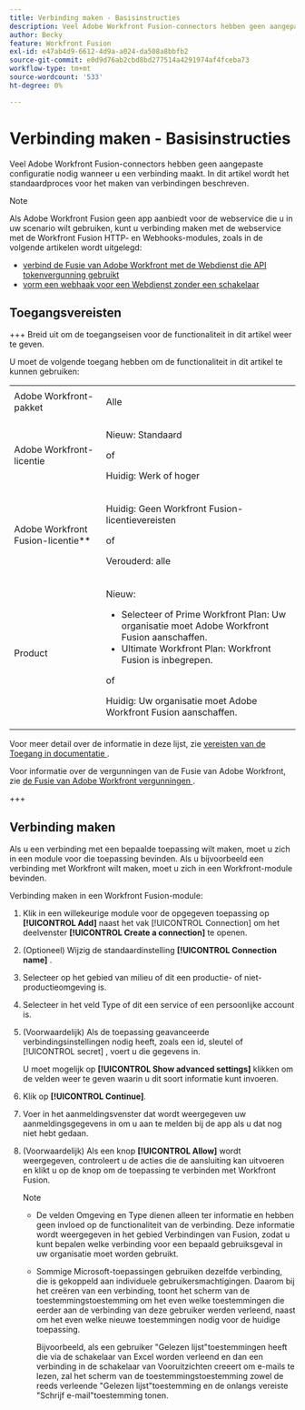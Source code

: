 ```yaml
---
title: Verbinding maken - Basisinstructies
description: Veel Adobe Workfront Fusion-connectors hebben geen aangepaste configuratie nodig wanneer u een verbinding maakt. In dit artikel wordt het standaardproces voor het maken van verbindingen beschreven.
author: Becky
feature: Workfront Fusion
exl-id: e47ab4d9-6612-4d9a-a024-da508a8bbfb2
source-git-commit: e0d9d76ab2cbd8bd277514a4291974af4fceba73
workflow-type: tm+mt
source-wordcount: '533'
ht-degree: 0%

---
```


# Verbinding maken - Basisinstructies

Veel Adobe Workfront Fusion-connectors hebben geen aangepaste configuratie nodig wanneer u een verbinding maakt. In dit artikel wordt het standaardproces voor het maken van verbindingen beschreven.

>[!NOTE]
>
>
>Als Adobe Workfront Fusion geen app aanbiedt voor de webservice die u in uw scenario wilt gebruiken, kunt u verbinding maken met de webservice met de Workfront Fusion HTTP- en Webhooks-modules, zoals in de volgende artikelen wordt uitgelegd:
>
>* [ verbind de Fusie van Adobe Workfront met de Webdienst die API tokenvergunning gebruikt ](/help/workfront-fusion/create-scenarios/connect-to-apps/connect-wf-web-service-uses-api-token-auth.md)
>* [ vorm een webhaak voor een Webdienst zonder een schakelaar ](/help/workfront-fusion/create-scenarios/add-modules/receive-a-webhook-from-a-web-service.md)

## Toegangsvereisten

+++ Breid uit om de toegangseisen voor de functionaliteit in dit artikel weer te geven.

U moet de volgende toegang hebben om de functionaliteit in dit artikel te kunnen gebruiken:

<table style="table-layout:auto">
 <col> 
 <col> 
 <tbody> 
  <tr> 
   <td role="rowheader">Adobe Workfront-pakket 
   <td> <p>Alle</p> </td> 
  </tr> 
  <tr data-mc-conditions=""> 
   <td role="rowheader">Adobe Workfront-licentie</td> 
   <td> <p>Nieuw: Standaard</p><p>of</p><p>Huidig: Werk of hoger</p> </td> 
  </tr> 
  <tr> 
   <td role="rowheader">Adobe Workfront Fusion-licentie**</td> 
   <td>
   <p>Huidig: Geen Workfront Fusion-licentievereisten</p>
   <p>of</p>
   <p>Verouderd: alle </p>
   </td> 
  </tr> 
  <tr> 
   <td role="rowheader">Product</td> 
   <td>
   <p>Nieuw:</p> <ul><li>Selecteer of Prime Workfront Plan: Uw organisatie moet Adobe Workfront Fusion aanschaffen.</li><li>Ultimate Workfront Plan: Workfront Fusion is inbegrepen.</li></ul>
   <p>of</p>
   <p>Huidig: Uw organisatie moet Adobe Workfront Fusion aanschaffen.</p>
   </td> 
  </tr>
 </tbody> 
</table>

Voor meer detail over de informatie in deze lijst, zie [ vereisten van de Toegang in documentatie ](/help/workfront-fusion/references/licenses-and-roles/access-level-requirements-in-documentation.md).

Voor informatie over de vergunningen van de Fusie van Adobe Workfront, zie [ de Fusie van Adobe Workfront vergunningen ](/help/workfront-fusion/set-up-and-manage-workfront-fusion/licensing-operations-overview/license-automation-vs-integration.md).

+++

## Verbinding maken

Als u een verbinding met een bepaalde toepassing wilt maken, moet u zich in een module voor die toepassing bevinden. Als u bijvoorbeeld een verbinding met Workfront wilt maken, moet u zich in een Workfront-module bevinden.

Verbinding maken in een Workfront Fusion-module:

1. Klik in een willekeurige module voor de opgegeven toepassing op **[!UICONTROL Add]** naast het vak [!UICONTROL Connection] om het deelvenster **[!UICONTROL Create a connection]** te openen.
1. (Optioneel) Wijzig de standaardinstelling **[!UICONTROL Connection name]** .
1. Selecteer op het gebied van milieu of dit een productie- of niet-productieomgeving is.
1. Selecteer in het veld Type of dit een service of een persoonlijke account is.
1. (Voorwaardelijk) Als de toepassing geavanceerde verbindingsinstellingen nodig heeft, zoals een id, sleutel of [!UICONTROL secret] , voert u die gegevens in.

   U moet mogelijk op **[!UICONTROL Show advanced settings]** klikken om de velden weer te geven waarin u dit soort informatie kunt invoeren.

1. Klik op **[!UICONTROL Continue]**.
1. Voer in het aanmeldingsvenster dat wordt weergegeven uw aanmeldingsgegevens in om u aan te melden bij de app als u dat nog niet hebt gedaan.
1. (Voorwaardelijk) Als een knop **[!UICONTROL Allow]** wordt weergegeven, controleert u de acties die de aansluiting kan uitvoeren en klikt u op de knop om de toepassing te verbinden met Workfront Fusion.

   >[!NOTE]
   >
   >* De velden Omgeving en Type dienen alleen ter informatie en hebben geen invloed op de functionaliteit van de verbinding. Deze informatie wordt weergegeven in het gebied Verbindingen van Fusion, zodat u kunt bepalen welke verbinding voor een bepaald gebruiksgeval in uw organisatie moet worden gebruikt.
   >* Sommige Microsoft-toepassingen gebruiken dezelfde verbinding, die is gekoppeld aan individuele gebruikersmachtigingen. Daarom bij het creëren van een verbinding, toont het scherm van de toestemmingstoestemming om het even welke toestemmingen die eerder aan de verbinding van deze gebruiker werden verleend, naast om het even welke nieuwe toestemmingen nodig voor de huidige toepassing.
   >
   >   Bijvoorbeeld, als een gebruiker &quot;Gelezen lijst&quot;toestemmingen heeft die via de schakelaar van Excel worden verleend en dan een verbinding in de schakelaar van Vooruitzichten creeert om e-mails te lezen, zal het scherm van de toestemmingstoestemming zowel de reeds verleende &quot;Gelezen lijst&quot;toestemming en de onlangs vereiste &quot;Schrijf e-mail&quot;toestemming tonen.

